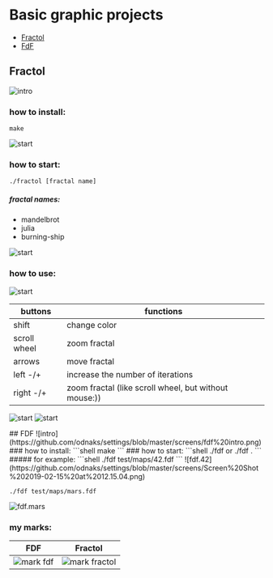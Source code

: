 # Basic graphic projects
- [Fractol](#id-section1)
- [FdF](#id-section2)

## Fractol <div id='id-section1'/>
![intro](https://github.com/odnaks/settings/blob/master/screens/fractol%20intr.png)

### how to install:
```shell
make
```
![start](https://github.com/odnaks/settings/blob/master/screens/fractal%20ssc.png)

### how to start:
```shell
./fractol [fractal name]
```
##### fractal names: 
* mandelbrot
* julia
* burning-ship

![start](https://github.com/odnaks/settings/blob/master/screens/fractal%20ss.png)

### how to use:
![start](https://github.com/odnaks/settings/blob/master/screens/Screen%20Shot%202019-02-15%20at%2011.44.50.png)

buttons  | functions
----------------|----------------------
shift      | change color
scroll wheel      | zoom fractal
arrows  | move fractal
left -/+     | increase the number of iterations
right -/+     | zoom fractal (like scroll wheel, but without mouse:))

![start](https://github.com/odnaks/settings/blob/master/screens/Screen%20Shot%202019-02-15%20at%2011.45.21.png)
![start](https://github.com/odnaks/settings/blob/master/screens/Screen%20Shot%202019-02-15%20at%2011.46.35.png)

<div id='id-section2'/>
## FDF
![intro](https://github.com/odnaks/settings/blob/master/screens/fdf%20intro.png)
### how to install:
```shell
make
```
### how to start:
```shell
./fdf <file name> or 
./fdf <file name> <width> <height>.
```
##### for example: 
```shell
./fdf test/maps/42.fdf
```
![fdf.42](https://github.com/odnaks/settings/blob/master/screens/Screen%20Shot%202019-02-15%20at%2012.15.04.png)

```shell
./fdf test/maps/mars.fdf
```
![fdf.mars](https://github.com/odnaks/settings/blob/master/screens/fdf%20mars.png)

### my marks:
FDF  | Fractol
----------------|----------------------
![mark fdf](https://github.com/odnaks/settings/blob/master/screens/mark%20fdf.png)       | ![mark fractol](https://github.com/odnaks/settings/blob/master/screens/mark%20fractol.png)
